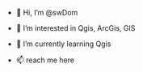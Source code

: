 - 👋 Hi, I’m @swDom
- 👀 I’m interested in Qgis, ArcGis, GIS
- 🌱 I’m currently learning Qgis

- 📫  reach me here

<!---
swDom/swDom is a ✨ special ✨ repository because its `README.md` (this file) appears on your GitHub profile.
You can click the Preview link to take a look at your changes.
--->
